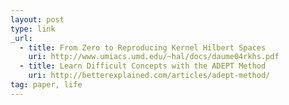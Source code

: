 ```yaml
---
layout: post
type: link
_url:
  - title: From Zero to Reproducing Kernel Hilbert Spaces
    uri: http://www.umiacs.umd.edu/~hal/docs/daume04rkhs.pdf
  - title: Learn Difficult Concepts with the ADEPT Method
    uri: http://betterexplained.com/articles/adept-method/
tag: paper, life
---
```

